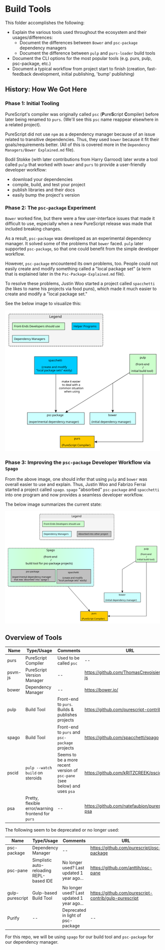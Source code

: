 # Build Tools

This folder accomplishes the following:

- Explain the various tools used throughout the ecosystem and their usages/differences:
    - Document the differences between `Bower` and `psc-package` dependency managers
    - Document the difference between `pulp` and `purs-loader` build tools
- Document the CLI options for the most popular tools (e.g. purs, pulp, psc-package, etc.)
- Document a typical workflow from project start to finish (creation, fast-feedback development, initial publishing, 'bump' publishing)

## History: How We Got Here

### Phase 1: Initial Tooling

PureScript's compiler was originally called `psc` (<strong>P</strong>ure<strong>S</strong>cript <strong>C</strong>ompiler) before later being renamed to `purs`. (We'll see this `psc` name reappear elsewhere in a related project).

PureScript did not use `npm` as a dependency manager because of an issue related to transitive dependencies. Thus, they used `bower` because it fit their goals/requirements better. (All of this is covered more in the `Dependency Managers/Bower Explained.md` file).

Bodil Stokke (with later contributions from Harry Garrood) later wrote a tool called `pulp` that worked with `bower` and `purs` to provide a user-friendly developer workflow:
- download your dependencies
- compile, build, and test your project
- publish libraries and their docs
- easily bump the project's version

### Phase 2: The `psc-package` Experiment

`Bower` worked fine, but there were a few user-interface issues that made it difficult to use, especially when a new PureScript release was made that included breaking changes.

As a result, `psc-package` was developed as an experimental dependency manager. It solved some of the problems that `bower` faced. `pulp` later supported `psc-package`, so that one could benefit from the simple developer workflow.

However, `psc-package` encountered its own problems, too. People could not easily create and modify something called a "local package set" (a term that is explained later in the `Psc-Package-Explained.md` file).

To resolve these problems, Justin Woo started a project called `spacchetti` (he likes to name his projects via food puns), which made it much easier to create and modify a "local package set."

See the below image to visualize this:

![Build Tool Relationships - No Spago "Build Tool Relationships"](./assets/Build-Tool-Relationships--no-Spago.svg)

### Phase 3: Improving the `psc-package` Developer Workflow via `Spago`

From the above image, one should infer that using `pulp` and `bower` was overall easier to use and explain. Thus, Justin Woo and Fabrizo Ferrai started a project called `spago`. `spago` "absorbed" `psc-package` and `spacchetti` into one program and now provides a seamless developer workflow.

The below image summarizes the current state:

![Build Tool Relationships "Build Tool Relationships"](./assets/Build-Tool-Relationships--With-Spago.svg)

## Overview of Tools

| Name | Type/Usage | Comments | URL |
| - | - | - | - |
| purs | PureScript Compiler | Used to be called `psc` | -- |
| psvm-js | PureScript Version Manager | -- | https://github.com/ThomasCrevoisier/psvm-js
| bower | Dependency Manager | -- | https://bower.io/ |
| pulp | Build Tool | Front-end to `purs`. Builds & publishes projects | https://github.com/purescript-contrib/pulp |
| spago | Build Tool | Front-end to `purs` and `psc-package` projects | https://github.com/spacchetti/spago
| pscid | `pulp --watch build` on steroids | Seems to be a more recent version of `psc-pane` (see below) and uses `psa` | https://github.com/kRITZCREEK/pscid
| psa | Pretty, flexible error/warning frontend for `purs` | -- | https://github.com/natefaubion/purescript-psa

The following seem to be deprecated or no longer used:

| Name | Type/Usage | Comments | URL |
| - | - | - | - |
| psc-package | Dependency Manager | -- | https://github.com/purescript/psc-package |
| psc-pane | Simplistic auto-reloading REPL-based IDE | No longer used? Last updated 1 year ago... | https://github.com/anttih/psc-pane
| gulp-purescript | Gulp-based Build Tool | No longer used? Last updated 1 year ago... | https://github.com/purescript-contrib/gulp-purescript |
| Purify | -- | Deprecated in light of psc-package | -- |

For this repo, we will be using `spago` for our build tool and `psc-package` for our dependency manager.
